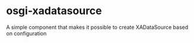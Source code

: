 osgi-xadatasource
=================

A simple component that makes it possible to create XADataSource based on configuration
